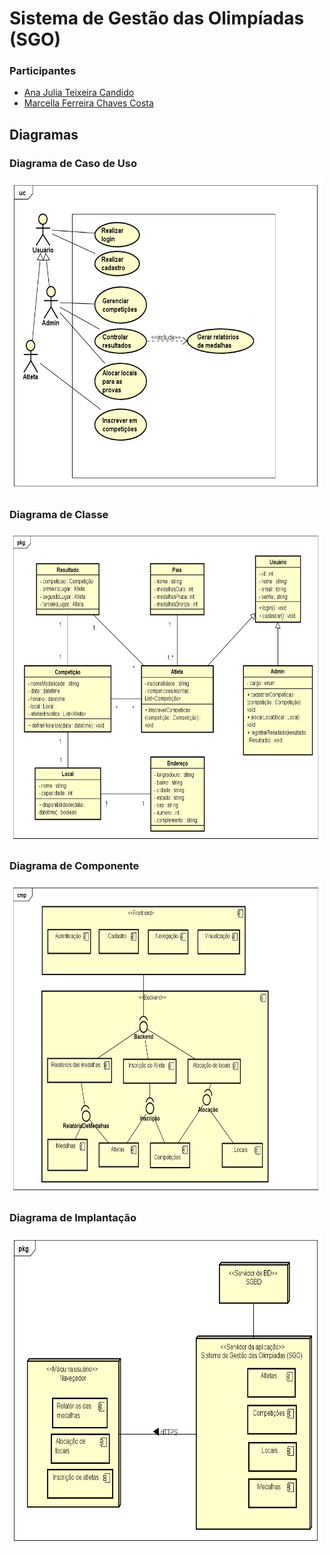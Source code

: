 # Sistema de Gestão das Olimpíadas (SGO)

### Participantes
* [Ana Julia Teixeira Candido](https://github.com/anajuliateixeiracandido)
* [Marcella Ferreira Chaves Costa](https://github.com/marcellafccosta)


## Diagramas
### Diagrama de Caso de Uso

<div>
 <img src="diagramas/Diagrama de Caso de Uso - SGO.png" width="500px" height="500px">
</div>

### Diagrama de Classe

<div>
 <img src="diagramas/Diagrama de Classe -SGO.png" width="500px" height="500px">
</div>

### Diagrama de Componente

<div>
 <img src="diagramas/Component Diagram0.png" width="500px" height="500px">
</div>


### Diagrama de Implantação

<div>
 <img src="diagramas/Deployment Diagram0.png" width="500px" height="500px">
</div>
